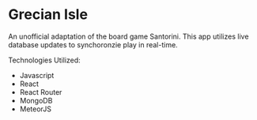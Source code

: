 # Grecian Isle
An unofficial adaptation of the board game Santorini. This app utilizes live database updates to synchoronzie play in real-time.

Technologies Utilized:
- Javascript
- React
- React Router
- MongoDB
- MeteorJS

